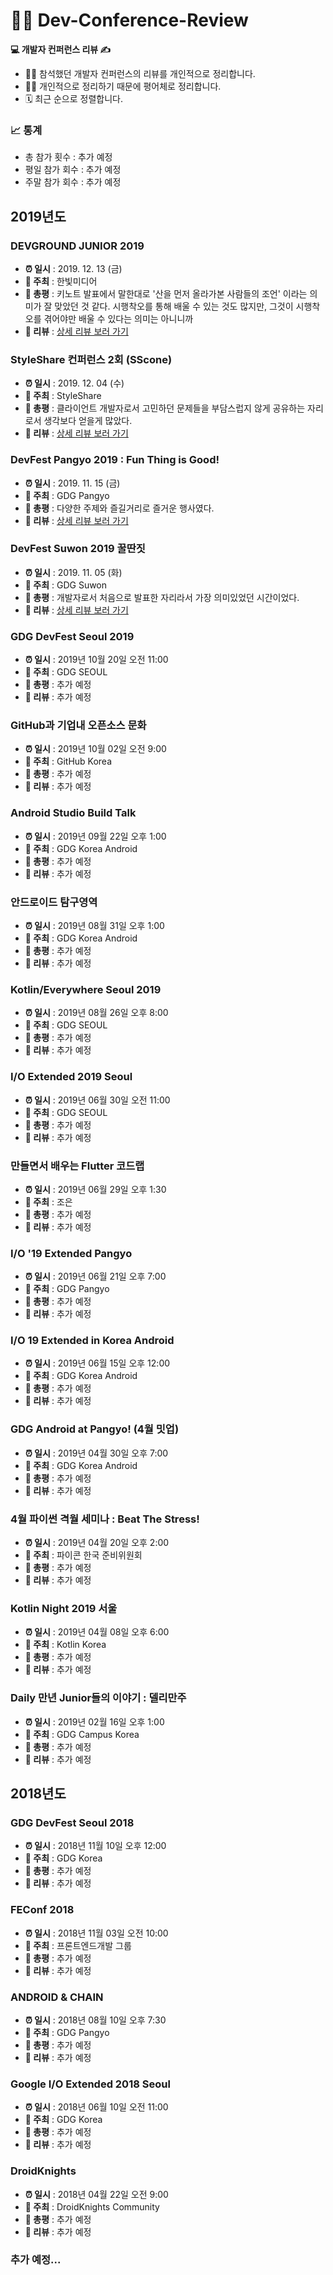 👨‍💻 Dev-Conference-Review
=============================

**💻 개발자 컨퍼런스 리뷰 ✍️**

- 👨‍💻 참석했던 개발자 컨퍼런스의 리뷰를 개인적으로 정리합니다.
- 🤷‍♂️ 개인적으로 정리하기 때문에 평어체로 정리합니다.
- 🗓️ 최근 순으로 정렬합니다.

### 📈 통계

- 총 참가 횟수 : 추가 예정
- 평일 참가 회수 : 추가 예정
- 주말 참가 회수 : 추가 예정

## 2019년도

### DEVGROUND JUNIOR 2019

- **⏰ 일시** : 2019. 12. 13 (금)
- **💁 주최** : 한빛미디어
- **📝 총평** : 키노트 발표에서 말한대로 '산을 먼저 올라가본 사람들의 조언' 이라는 의미가 잘 맞았던 것 같다. 시행착오를 통해 배울 수 있는 것도 많지만, 그것이 시행착오를 겪어야만 배울 수 있다는 의미는 아니니까
- **👀 리뷰** : [상세 리뷰 보러 가기](2019/1213_DEVGROUND/1213_DEVGROUND_JUNIOR_2019.md)


### StyleShare 컨퍼런스 2회 (SScone)

- **⏰ 일시** : 2019. 12. 04 (수)
- **💁 주최** : StyleShare
- **📝 총평** : 클라이언트 개발자로서 고민하던 문제들을 부담스럽지 않게 공유하는 자리로서 생각보다 얻을게 많았다.
- **👀 리뷰** : [상세 리뷰 보러 가기](2019/1204_SScone/1204_SSCONE.md)


### DevFest Pangyo 2019 : Fun Thing is Good!

- **⏰ 일시** : 2019. 11. 15 (금)
- **💁 주최** : GDG Pangyo
- **📝 총평** : 다양한 주제와 즐길거리로 즐거운 행사였다.
- **👀 리뷰** : [상세 리뷰 보러 가기](2019/1115_DevFest_Pangyo/1115_DevFestPangyo.md)


### DevFest Suwon 2019 꿀딴짓

- **⏰ 일시** : 2019. 11. 05 (화)
- **💁 주최** : GDG Suwon
- **📝 총평** : 개발자로서 처음으로 발표한 자리라서 가장 의미있었던 시간이었다.
- **👀 리뷰** : [상세 리뷰 보러 가기](2019/1105_DevFestSuwon/1105_DevFestSuwon.md)


###  GDG DevFest Seoul 2019

- **⏰ 일시** : 2019년 10월 20일 오전 11:00
- **💁 주최** : GDG SEOUL
- **📝 총평** : 추가 예정
- **👀 리뷰** : 추가 예정


###  GitHub과 기업내 오픈소스 문화

- **⏰ 일시** : 2019년 10월 02일 오전 9:00
- **💁 주최** : GitHub Korea
- **📝 총평** : 추가 예정
- **👀 리뷰** : 추가 예정


###  Android Studio Build Talk

- **⏰ 일시** : 2019년 09월 22일 오후 1:00
- **💁 주최** : GDG Korea Android
- **📝 총평** : 추가 예정
- **👀 리뷰** : 추가 예정


###  안드로이드 탐구영역

- **⏰ 일시** : 2019년 08월 31일 오후 1:00
- **💁 주최** : GDG Korea Android
- **📝 총평** : 추가 예정
- **👀 리뷰** : 추가 예정


###  Kotlin/Everywhere Seoul 2019

- **⏰ 일시** : 2019년 08월 26일 오후 8:00
- **💁 주최** : GDG SEOUL
- **📝 총평** : 추가 예정
- **👀 리뷰** : 추가 예정


###  I/O Extended 2019 Seoul

- **⏰ 일시** : 2019년 06월 30일 오전 11:00
- **💁 주최** : GDG SEOUL
- **📝 총평** : 추가 예정
- **👀 리뷰** : 추가 예정


###  만들면서 배우는 Flutter 코드랩

- **⏰ 일시** : 2019년 06월 29일 오후 1:30
- **💁 주최** : 조은
- **📝 총평** : 추가 예정
- **👀 리뷰** : 추가 예정


###  I/O '19 Extended Pangyo

- **⏰ 일시** : 2019년 06월 21일 오후 7:00
- **💁 주최** : GDG Pangyo
- **📝 총평** : 추가 예정
- **👀 리뷰** : 추가 예정


###  I/O 19 Extended in Korea Android

- **⏰ 일시** : 2019년 06월 15일 오후 12:00
- **💁 주최** : GDG Korea Android
- **📝 총평** : 추가 예정
- **👀 리뷰** : 추가 예정


###  GDG Android at Pangyo! (4월 밋업)

- **⏰ 일시** : 2019년 04월 30일 오후 7:00
- **💁 주최** : GDG Korea Android
- **📝 총평** : 추가 예정
- **👀 리뷰** : 추가 예정


###  4월 파이썬 격월 세미나 : Beat The Stress!

- **⏰ 일시** : 2019년 04월 20일 오후 2:00
- **💁 주최** : 파이콘 한국 준비위원회
- **📝 총평** : 추가 예정
- **👀 리뷰** : 추가 예정


###  Kotlin Night 2019 서울

- **⏰ 일시** : 2019년 04월 08일 오후 6:00
- **💁 주최** : Kotlin Korea
- **📝 총평** : 추가 예정
- **👀 리뷰** : 추가 예정


###  Daily 만년 Junior들의 이야기 : 델리만주

- **⏰ 일시** : 2019년 02월 16일 오후 1:00
- **💁 주최** : GDG Campus Korea
- **📝 총평** : 추가 예정
- **👀 리뷰** : 추가 예정


## 2018년도


###  GDG DevFest Seoul 2018

- **⏰ 일시** : 2018년 11월 10일 오후 12:00
- **💁 주최** : GDG Korea
- **📝 총평** : 추가 예정
- **👀 리뷰** : 추가 예정


###  FEConf 2018

- **⏰ 일시** : 2018년 11월 03일 오전 10:00
- **💁 주최** : 프론트엔드개발 그룹
- **📝 총평** : 추가 예정
- **👀 리뷰** : 추가 예정


###  ANDROID & CHAIN

- **⏰ 일시** : 2018년 08월 10일 오후 7:30
- **💁 주최** : GDG Pangyo
- **📝 총평** : 추가 예정
- **👀 리뷰** : 추가 예정


###  Google I/O Extended 2018 Seoul

- **⏰ 일시** : 2018년 06월 10일 오전 11:00
- **💁 주최** : GDG Korea
- **📝 총평** : 추가 예정
- **👀 리뷰** : 추가 예정


###  DroidKnights

- **⏰ 일시** : 2018년 04월 22일 오전 9:00
- **💁 주최** : DroidKnights Community
- **📝 총평** : 추가 예정
- **👀 리뷰** : 추가 예정


### 추가 예정...